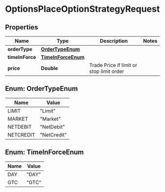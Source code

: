 

# OptionsPlaceOptionStrategyRequest


## Properties

| Name | Type | Description | Notes |
|------------ | ------------- | ------------- | -------------|
|**orderType** | [**OrderTypeEnum**](#OrderTypeEnum) |  |  |
|**timeInForce** | [**TimeInForceEnum**](#TimeInForceEnum) |  |  |
|**price** | **Double** | Trade Price if limit or stop limit order |  |



## Enum: OrderTypeEnum

| Name | Value |
|---- | -----|
| LIMIT | &quot;Limit&quot; |
| MARKET | &quot;Market&quot; |
| NETDEBIT | &quot;NetDebit&quot; |
| NETCREDIT | &quot;NetCredit&quot; |



## Enum: TimeInForceEnum

| Name | Value |
|---- | -----|
| DAY | &quot;DAY&quot; |
| GTC | &quot;GTC&quot; |



